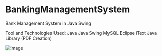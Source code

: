 # BankingManagementSystem
Bank Management System in Java Swing

Tool and Technologies Used:
Java
Java Swing
MySQL
Eclipse
iText Java Library (PDF Creation)









![image](https://github.com/namansharma9927/BankingManagementSystem/assets/138326588/346c1167-2eb3-4b5e-bca9-51f4f0deef54)




